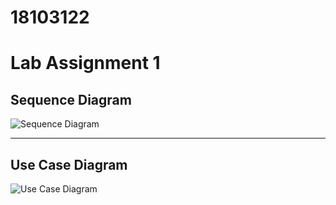 # 18103122 
# Lab Assignment 1

## Sequence Diagram
![Sequence Diagram](http://www.plantuml.com/plantuml/proxy?cache=no&src=https://raw.githubusercontent.com/AtulKumar18103122/18103122-ST/main/Lab_Assignment_1/sequence.plantuml)

***

## Use Case Diagram
![Use Case Diagram](http://www.plantuml.com/plantuml/proxy?cache=no&src=https://raw.githubusercontent.com/AtulKumar18103122/18103122-ST/main/Lab_Assignment_1/usecase.plantuml)
